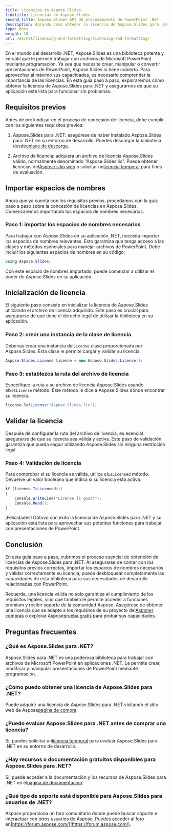 ```yaml
---
title: Licencias en Aspose.Slides
linktitle: Licencias en Aspose.Slides
second_title: Aspose.Slides API de procesamiento de PowerPoint .NET
description: Aprenda cómo obtener la licencia de Aspose.Slides para .NET y libere el poder de la manipulación de PowerPoint en sus aplicaciones .NET.
type: docs
weight: 10
url: /es/net/licensing-and-formatting/licensing-and-formatting/
---
```


En el mundo del desarrollo .NET, Aspose.Slides es una biblioteca potente y versátil que le permite trabajar con archivos de Microsoft PowerPoint mediante programación. Ya sea que necesite crear, manipular o convertir presentaciones de PowerPoint, Aspose.Slides lo tiene cubierto. Para aprovechar al máximo sus capacidades, es necesario comprender la importancia de las licencias. En esta guía paso a paso, exploraremos cómo obtener la licencia de Aspose.Slides para .NET y asegurarnos de que su aplicación esté lista para funcionar sin problemas.

## Requisitos previos

Antes de profundizar en el proceso de concesión de licencia, debe cumplir con los siguientes requisitos previos:

1.  Aspose.Slides para .NET: asegúrese de haber instalado Aspose.Slides para .NET en su entorno de desarrollo. Puedes descargar la biblioteca desde[enlace de descarga](https://releases.aspose.com/slides/net/).

2.  Archivo de licencia: adquiera un archivo de licencia Aspose.Slides válido, normalmente denominado "Aspose.Slides.lic". Puede obtener licencias del[Aspose sitio web](https://purchase.aspose.com/buy) o solicitar un[licencia temporal](https://purchase.aspose.com/temporary-license/) para fines de evaluación.

## Importar espacios de nombres

Ahora que ya cuenta con los requisitos previos, procedamos con la guía paso a paso sobre la concesión de licencias en Aspose.Slides. Comenzaremos importando los espacios de nombres necesarios.

### Paso 1: importar los espacios de nombres necesarios

Para trabajar con Aspose.Slides en su aplicación .NET, necesita importar los espacios de nombres relevantes. Esto garantiza que tenga acceso a las clases y métodos esenciales para manejar archivos de PowerPoint. Debe incluir los siguientes espacios de nombres en su código:

```csharp
using Aspose.Slides;
```

Con este espacio de nombres importado, puede comenzar a utilizar el poder de Aspose.Slides en su aplicación.

## Inicialización de licencia

El siguiente paso consiste en inicializar la licencia de Aspose.Slides utilizando el archivo de licencia adquirido. Este paso es crucial para asegurarse de que tiene el derecho legal de utilizar la biblioteca en su aplicación.

### Paso 2: crear una instancia de la clase de licencia

 Deberías crear una instancia del`License` clase proporcionada por Aspose.Slides. Esta clase le permite cargar y validar su licencia.

```csharp
Aspose.Slides.License license = new Aspose.Slides.License();
```

### Paso 3: establezca la ruta del archivo de licencia

 Especifique la ruta a su archivo de licencia Aspose.Slides usando el`SetLicense` método. Este método le dice a Aspose.Slides dónde encontrar su licencia.

```csharp
license.SetLicense("Aspose.Slides.lic");
```

## Validar la licencia

Después de configurar la ruta del archivo de licencia, es esencial asegurarse de que su licencia sea válida y activa. Este paso de validación garantiza que pueda seguir utilizando Aspose.Slides sin ninguna restricción legal.

### Paso 4: Validación de licencia

Para comprobar si su licencia es válida, utilice el`IsLicensed` método. Devuelve un valor booleano que indica si su licencia está activa.

```csharp
if (license.IsLicensed())
{
    Console.WriteLine("License is good!");
    Console.Read();
}
```

¡Felicidades! Obtuvo con éxito la licencia de Aspose.Slides para .NET y su aplicación está lista para aprovechar sus potentes funciones para trabajar con presentaciones de PowerPoint.

## Conclusión

En esta guía paso a paso, cubrimos el proceso esencial de obtención de licencias de Aspose.Slides para .NET. Al asegurarse de contar con los requisitos previos correctos, importar los espacios de nombres necesarios y validar correctamente su licencia, puede desbloquear completamente las capacidades de esta biblioteca para sus necesidades de desarrollo relacionadas con PowerPoint.

 Recuerde, una licencia válida no solo garantiza el cumplimiento de los requisitos legales, sino que también le permite acceder a funciones premium y recibir soporte de la comunidad Aspose. Asegúrese de obtener una licencia que se adapte a los requisitos de su proyecto del[Asponer compras](https://purchase.aspose.com/buy) o explorar Aspose[prueba gratis](https://releases.aspose.com/) para probar sus capacidades.

## Preguntas frecuentes

### ¿Qué es Aspose.Slides para .NET?
Aspose.Slides para .NET es una poderosa biblioteca para trabajar con archivos de Microsoft PowerPoint en aplicaciones .NET. Le permite crear, modificar y manipular presentaciones de PowerPoint mediante programación.

### ¿Cómo puedo obtener una licencia de Aspose.Slides para .NET?
 Puede adquirir una licencia de Aspose.Slides para .NET visitando el sitio web de Aspose[pagina de compra](https://purchase.aspose.com/buy).

### ¿Puedo evaluar Aspose.Slides para .NET antes de comprar una licencia?
 Sí, puedes solicitar un[licencia temporal](https://purchase.aspose.com/temporary-license/) para evaluar Aspose.Slides para .NET en su entorno de desarrollo.

### ¿Hay recursos o documentación gratuitos disponibles para Aspose.Slides para .NET?
 Sí, puede acceder a la documentación y los recursos de Aspose.Slides para .NET en el[página de documentación](https://reference.aspose.com/slides/net/).

### ¿Qué tipo de soporte está disponible para Aspose.Slides para usuarios de .NET?
 Aspose proporciona un foro comunitario donde puede buscar soporte e interactuar con otros usuarios de Aspose. Puedes acceder al foro en[https://forum.aspose.com/](https://forum.aspose.com/).